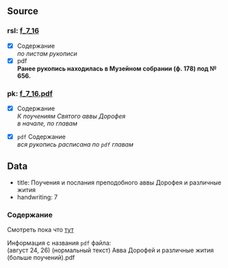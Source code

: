 ## Source

### rsl: [f_7_16][rsl]
- [x] Содержание  
  *по листам рукописи*
- [x] pdf  
**Ранее рукопись находилась в Музейном собрании (ф. 178) под № 656.**
### pk: [f_7_16.pdf][pk]
- [x] Содержание  
  *К поучениям Святого аввы Дорофея*  
  *в начале, по главам*

- [x] `pdf` Содержание  
  *вся рукопись расписана по `pdf` главам*

## Data

* title: Поучения и послания преподобного аввы Дорофея и различные жития
* handwriting: 7


### Содержание
Смотреть пока что [тут][lives_saints]

Информация с названия `pdf` файла:  
(август 24, 26)
(нормальный текст)
Авва Дорофей и различные жития
(больше поучений).pdf



[rsl]: https://lib-fond.ru/lib-rgb/7/f-7-16/

[pk]: ../../../../../../pravoslavie/lives_saints/f_7_16.pdf


[lives_saints]: ../../../lives_saints/README.md